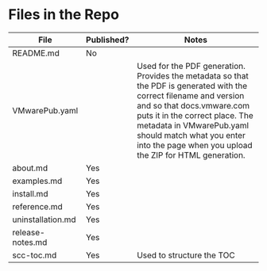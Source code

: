 # Files in the Repo

| File | Published? | Notes |
|------|------------|-------|
| README.md | No |  |
| VMwarePub.yaml |  | Used for the PDF generation. Provides the metadata so that the PDF is generated with the correct filename and version and so that docs.vmware.com puts it in the correct place. The metadata in VMwarePub.yaml should match what you enter into the page when you upload the ZIP for HTML generation.  |
| about.md | Yes |  |
| examples.md | Yes | |
| install.md | Yes |  |
| reference.md | Yes | |
| uninstallation.md | Yes | |
| release-notes.md | Yes | |
| scc-toc.md | Yes | Used to structure the TOC |
